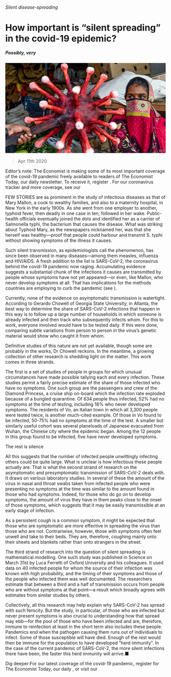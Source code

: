 ###### Silent disease-spreading

# How important is “silent spreading” in the covid-19 epidemic? 

##### Possibly, very 

![image](images/20200411_STP002_1.jpg) 

> Apr 11th 2020 

Editor’s note: The Economist is making some of its most important coverage of the covid-19 pandemic freely available to readers of The Economist Today, our daily newsletter. To receive it, register . For our coronavirus tracker and more coverage, see our 

FEW STORIES are as prominent in the study of infectious diseases as that of Mary Mallon, a cook to wealthy families, and also to a maternity hospital, in New York in the early 1900s. As she went from one employer to another, typhoid fever, then deadly in one case in ten, followed in her wake. Public-health officials eventually joined the dots and identified her as a carrier of Salmonella typhi, the bacterium that causes the disease. What was striking about Typhoid Mary, as the newspapers nicknamed her, was that she herself was healthy—proof that people could harbour and transmit S. typhi without showing symptoms of the illness it causes.

Such silent transmission, as epidemiologists call the phenomenon, has since been observed in many diseases—among them measles, influenza and HIV/AIDS. A fresh addition to the list is SARS-CoV-2, the coronavirus behind the covid-19 pandemic now raging. Accumulating evidence suggests a substantial chunk of the infections it causes are transmitted by people whose symptoms have not yet appeared—or even, like Mallon, who never develop symptoms at all. That has implications for the methods countries are employing to curb the pandemic (see ).


Currently, none of the evidence on asymptomatic transmission is watertight. According to Gerardo Chowell of Georgia State University, in Atlanta, the best way to determine the share of SARS-CoV-2 infections that happen in this way is to follow up a large number of households in which someone is already infected and then track who subsequently infects whom. For this to work, everyone involved would have to be tested daily. If this were done, comparing subtle variations from person to person in the virus’s genetic material would show who caught it from whom.


Definitive studies of this nature are not yet available, though some are probably in the works, Dr Chowell reckons. In the meantime, a growing collection of other research is shedding light on the matter. This work comes in three strands.

The first is a set of studies of people in groups for which unusual circumstances have made possible tallying each and every infection. These studies permit a fairly precise estimate of the share of those infected who have no symptoms. One such group are the passengers and crew of the Diamond Princess, a cruise ship on-board which the infection rate exploded because of a bungled quarantine. Of 634 people thus infected, 52% had no symptoms at the time of testing, including 18% who never developed symptoms. The residents of Vo, an Italian town in which all 3,300 people were tested twice, is another much-cited example. Of those in Vo found to be infected, 50-75% had no symptoms at the time of the test. A smaller but similarly useful cohort was several planeloads of Japanese evacuated from Wuhan, the Chinese city where the epidemic began. Among the 12 people in this group found to be infected, five have never developed symptoms.

The rest is silence

All this suggests that the number of infected people unwittingly infecting others could be quite large. What is unclear is how infectious these people actually are. That is what the second strand of research on the asymptomatic and presymptomatic transmission of SARS-CoV-2 deals with. It draws on various laboratory studies. In several of these the amount of the virus in nasal and throat swabs taken from infected people who were presenting no symptoms at the time was similar to the amount found in those who had symptoms. Indeed, for those who do go on to develop symptoms, the amount of virus they have in them peaks close to the onset of those symptoms, which suggests that it may be easily transmissible at an early stage of infection.

As a persistent cough is a common symptom, it might be expected that those who are symptomatic are more effective in spreading the virus than those who are not. Contrariwise, however, those with symptoms often feel unwell and take to their beds. They are, therefore, coughing mainly onto their sheets and blankets rather than onto strangers in the street.

The third strand of research into the question of silent spreading is mathematical modelling. One such study was published in Science on March 31st by Luca Ferretti of Oxford University and his colleagues. It used data on 40 infected people for whom the source of their infection was known with high probability, and the timing of their symptoms and those of the people who infected them was well documented. The researchers estimate that between a third and a half of transmission occurs from people who are without symptoms at that point—a result which broadly agrees with estimates from similar studies by others.

Collectively, all this research may help explain why SARS-CoV-2 has spread with such ferocity. But the study, in particular, of those who are infected but never present symptoms is also crucial to understanding how that spread may ebb—for the pool of those who have been infected and are, therefore, immune to reinfection at least in the short term also includes these people. Pandemics end when the pathogen causing them runs out of individuals to infect. Some of those susceptible will have died. Enough of the rest would then be immune for the population to have developed “herd immunity”. In the case of the current pandemic of SARS-CoV-2, the more silent infections there have been, the faster this herd immunity will arrive.■

Dig deeper:For our latest coverage of the covid-19 pandemic, register for The Economist Today, our daily , or visit our 

